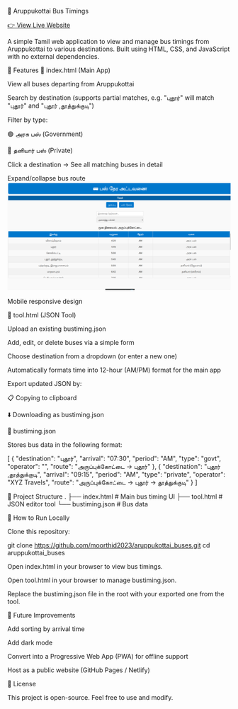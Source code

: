 🚌 Aruppukottai Bus Timings

[👉 View Live Website](https://moorthid2023.github.io/aruppukottai_buses/)


A simple Tamil web application to view and manage bus timings from Aruppukottai to various destinations.
Built using HTML, CSS, and JavaScript with no external dependencies.

🚀 Features
🔹 index.html (Main App)

View all buses departing from Aruppukottai

Search by destination (supports partial matches, e.g. "புதூர்" will match "புதூர்" and "புதூர் ,தூத்துக்குடி")

Filter by type:

🟢 அரசு பஸ் (Government)

🔵 தனியார் பஸ் (Private)

Click a destination → See all matching buses in detail

Expand/collapse bus route
![Homepage Screenshot](homepage.png)

Mobile responsive design

🔹 tool.html (JSON Tool)

Upload an existing bustiming.json

Add, edit, or delete buses via a simple form

Choose destination from a dropdown (or enter a new one)

Automatically formats time into 12-hour (AM/PM) format for the main app

Export updated JSON by:

📋 Copying to clipboard

⬇️ Downloading as bustiming.json

🔹 bustiming.json

Stores bus data in the following format:

[
  {
    "destination": "புதூர்",
    "arrival": "07:30",
    "period": "AM",
    "type": "govt",
    "operator": "",
    "route": "அருப்புக்கோட்டை → புதூர்"
  },
  {
    "destination": "புதூர் ,தூத்துக்குடி",
    "arrival": "09:15",
    "period": "AM",
    "type": "private",
    "operator": "XYZ Travels",
    "route": "அருப்புக்கோட்டை → புதூர் → தூத்துக்குடி"
  }
]

📂 Project Structure
.
├── index.html       # Main bus timing UI
├── tool.html        # JSON editor tool
└── bustiming.json   # Bus data

🔧 How to Run Locally

Clone this repository:

git clone https://github.com/moorthid2023/aruppukottai_buses.git
cd aruppukottai_buses


Open index.html in your browser to view bus timings.

Open tool.html in your browser to manage bustiming.json.

Replace the bustiming.json file in the root with your exported one from the tool.

🌟 Future Improvements

Add sorting by arrival time

Add dark mode

Convert into a Progressive Web App (PWA) for offline support

Host as a public website (GitHub Pages / Netlify)

📝 License

This project is open-source. Feel free to use and modify.